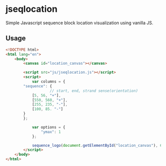 jseqlocation
========

Simple Javascript sequence block location visualization using vanilla JS.

## Usage

```html
<!DOCTYPE html>
<html lang="en">
    <body>
        <canvas id="location_canvas"></canvas>

        <script src="js/jseqlocation.js"></script>
        <script>
            var columns = {
		"sequence": {
                	// start, end, strand sense(orientation)
			[5, 56, "+"],
			[550, 560, "+"],
			[255, 235, "-"],
			[100, 85. "-"]								
		}
	    };						

            var options = {
                "ymax": 1
            };

            sequence_logo(document.getElementById("location_canvas"), 600, 200, columns, options);
        </script>
    </body>
</html>
```
